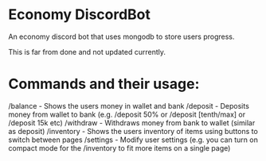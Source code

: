 # Economy DiscordBot

An economy discord bot that uses mongodb to store users progress.

This is far from done and not updated currently. 

# Commands and their usage:
/balance - Shows the users money in wallet and bank
/deposit - Deposits money from wallet to bank (e.g. /deposit 50% or /deposit [tenth/max] or /deposit 15k etc)
/withdraw - Withdraws money from bank to wallet (similar as deposit)
/inventory - Shows the users inventory of items using buttons to switch between pages
/settings - Modify user settings (e.g. you can turn on compact mode for the /inventory to fit more items on a single page)

